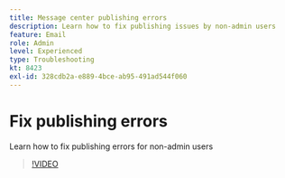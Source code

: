 ```yaml
---
title: Message center publishing errors
description: Learn how to fix publishing issues by non-admin users
feature: Email
role: Admin
level: Experienced
type: Troubleshooting
kt: 8423
exl-id: 328cdb2a-e889-4bce-ab95-491ad544f060
---
```

# Fix publishing errors 

Learn how to fix publishing errors for non-admin users

>[!VIDEO](https://video.tv.adobe.com/v/335979?quality=12&learn=on)
